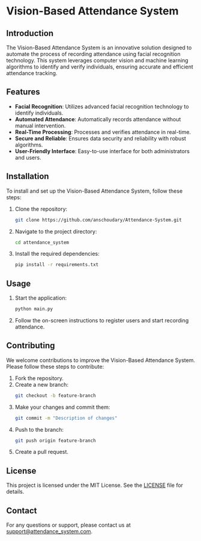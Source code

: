 # Vision-Based Attendance System

## Introduction
The Vision-Based Attendance System is an innovative solution designed to automate the process of recording attendance using facial recognition technology. This system leverages computer vision and machine learning algorithms to identify and verify individuals, ensuring accurate and efficient attendance tracking.

## Features
- **Facial Recognition**: Utilizes advanced facial recognition technology to identify individuals.
- **Automated Attendance**: Automatically records attendance without manual intervention.
- **Real-Time Processing**: Processes and verifies attendance in real-time.
- **Secure and Reliable**: Ensures data security and reliability with robust algorithms.
- **User-Friendly Interface**: Easy-to-use interface for both administrators and users.

## Installation
To install and set up the Vision-Based Attendance System, follow these steps:

1. Clone the repository:
    ```bash
    git clone https://github.com/anschoudary/Attendance-System.git
    ```
2. Navigate to the project directory:
    ```bash
    cd attendance_system
    ```
3. Install the required dependencies:
    ```bash
    pip install -r requirements.txt
    ```

## Usage
1. Start the application:
    ```bash
    python main.py
    ```
2. Follow the on-screen instructions to register users and start recording attendance.

## Contributing
We welcome contributions to improve the Vision-Based Attendance System. Please follow these steps to contribute:

1. Fork the repository.
2. Create a new branch:
    ```bash
    git checkout -b feature-branch
    ```
3. Make your changes and commit them:
    ```bash
    git commit -m "Description of changes"
    ```
4. Push to the branch:
    ```bash
    git push origin feature-branch
    ```
5. Create a pull request.

## License
This project is licensed under the MIT License. See the [LICENSE](LICENSE) file for details.

## Contact
For any questions or support, please contact us at support@attendance_system.com.

